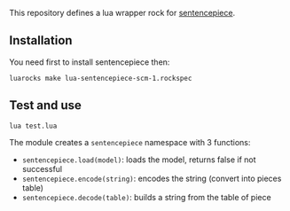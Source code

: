 This repository defines a lua wrapper rock for [sentencepiece](https://github.com/google/sentencepiece).

## Installation

You need first to install sentencepiece then:

```
luarocks make lua-sentencepiece-scm-1.rockspec
```

## Test and use

```
lua test.lua
```

The module creates a `sentencepiece` namespace with 3 functions:

* `sentencepiece.load(model)`: loads the model, returns false if not successful
* `sentencepiece.encode(string)`: encodes the string (convert into pieces table)
* `sentencepiece.decode(table)`: builds a string from the table of piece
